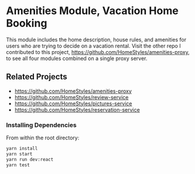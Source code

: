 # Amenities Module, Vacation Home Booking

This module includes the home description, house rules, and amenities for users who are trying to decide on a vacation rental. Visit the other repo I contributed to this project, https://github.com/HomeStyles/amenities-proxy, to see all four modules combined on a single proxy server.  

## Related Projects

  - https://github.com/HomeStyles/amenities-proxy
  - https://github.com/HomeStyles/review-service
  - https://github.com/HomeStyles/pictures-service
  - https://github.com/HomeStyles/reservation-service

### Installing Dependencies

From within the root directory:

```sh
yarn install
yarn start
yarn run dev:react
yarn test
```

